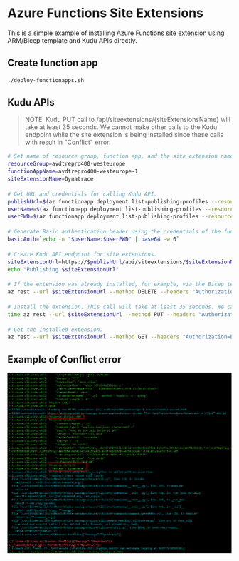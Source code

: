 # Azure Functions Site Extensions

This is a simple example of installing Azure Functions site extension using ARM/Bicep template and Kudu APIs directly.

## Create function app

```bash
./deploy-functionapps.sh
```

## Kudu APIs

> NOTE: Kudu PUT call to /api/siteextensions/{siteExtensionsName} will take at least 35 seconds. We cannot make other calls to the Kudu endpoint while the site extension is being installed since these calls with result in "Conflict" error.

```bash
# Set name of resource group, function app, and the site extension name to install.
resourceGroup=avdtrepro400-westeurope
functionAppName=avdtrepro400-westeurope-1
siteExtensionName=Dynatrace

# Get URL and credentials for calling Kudu API.
publishUrl=$(az functionapp deployment list-publishing-profiles --resource-group $resourceGroup --name $functionAppName --query "[?publishMethod == 'ZipDeploy'].publishUrl" -o tsv)
userName=$(az functionapp deployment list-publishing-profiles --resource-group $resourceGroup --name $functionAppName --query "[?publishMethod == 'ZipDeploy'].userName" -o tsv)
userPWD=$(az functionapp deployment list-publishing-profiles --resource-group $resourceGroup --name $functionAppName --query "[?publishMethod == 'ZipDeploy'].userPWD" -o tsv)

# Generate Basic authentication header using the credentials of the function app instance.
basicAuth=`echo -n "$userName:$userPWD" | base64 -w 0`

# Create Kudu API endpoint for site extensions.
siteExtensionUrl=https://$publishUrl/api/siteextensions/$siteExtensionName
echo "Publishing $siteExtensionUrl"

# If the extension was already installed, for example, via the Bicep template, delete it.
az rest --url $siteExtensionUrl --method DELETE --headers "Authorization=Basic $basicAuth" -o json

# Install the extension. This call will take at least 35 seconds. We cannot make other calls to the Kudu endpoint while site extension is being installed.
time az rest --url $siteExtensionUrl --method PUT --headers "Authorization=Basic $basicAuth" -o json 

# Get the installed extension.
az rest --url $siteExtensionUrl --method GET --headers "Authorization=Basic $basicAuth" -o json
```

## Example of Conflict error

![Conflict error when making concurrent calls to the Kudu PUT /api/siteextensions/$siteExtensionName endpoint](./images/conflict-409-error.png)